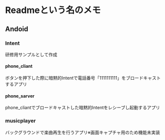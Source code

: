 # Readmeという名のメモ

## Andoid
### Intent

研修用サンプルとして作成

#### phone_cliant

ボタンを押下した際に暗黙的Intentで電話番号「1111111111」をブロードキャストするアプリ

#### phone_sarver

phone_cliantでブロードキャストした暗黙的Intentをレシーブし起動するアプリ

### musicplayer
バックグラウンドで楽曲再生を行うアプリ※画面キャプチャ用のため機能未実装

